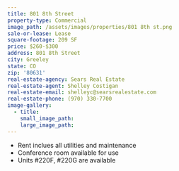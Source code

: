 ```yaml
---
title: 801 8th Street
property-type: Commercial
image_path: /assets/images/properties/801 8th st.png
sale-or-lease: Lease
square-footage: 209 SF
price: $260-$300
address: 801 8th Street
city: Greeley
state: CO
zip: '80631'
real-estate-agency: Sears Real Estate
real-estate-agent: Shelley Costigan
real-estate-email: shelleyc@searsrealestate.com
real-estate-phone: (970) 330-7700
image-gallery:
  - title:
    small_image_path:
    large_image_path:
---
```



* Rent inclues all utilities and maintenance
* Conference room available for use
* Units #220F, #220G are available